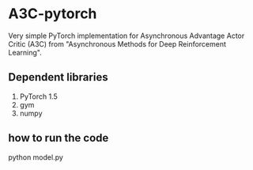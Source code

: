 # A3C-pytorch
Very simple PyTorch implementation for Asynchronous Advantage Actor Critic (A3C) from "Asynchronous Methods for Deep Reinforcement Learning".

## Dependent libraries
1. PyTorch 1.5
2. gym
3. numpy

## how to run the code
python model.py 

